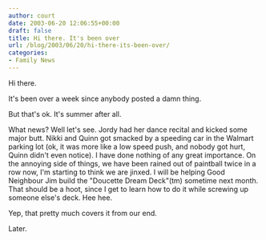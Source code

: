```yaml
---
author: court
date: 2003-06-20 12:06:55+00:00
draft: false
title: Hi there. It's been over
url: /blog/2003/06/20/hi-there-its-been-over/
categories:
- Family News
---
```


Hi there.

It's been over a week since anybody posted a damn thing.

But that's ok.  It's summer after all.

What news?  Well let's see.  Jordy had her dance recital and kicked some major butt.  Nikki and Quinn got smacked by a speeding car in the Walmart parking lot (ok, it was more like a low speed push, and nobody got hurt, Quinn didn't even notice).  I have done nothing of any great importance.  On the annoying side of things, we have been rained out of paintball twice in a row now, I'm starting to think we are jinxed.  I will be helping Good Neighbour Jim build the "Doucette Dream Deck"(tm) sometime next month.  That should be a hoot, since I get to learn how to do it while screwing up someone else's deck.  Hee hee.

Yep, that pretty much covers it from our end.

Later.
